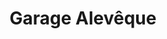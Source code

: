 ---
title: "Garage Alevêque"
url: /jaligny-sur-besbre/garage-aleveque/
shop: réparation de voitures
---